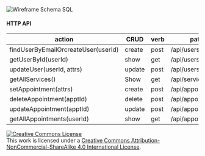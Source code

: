 
![Wireframe Schema SQL](Wireframe.jpg)


#### HTTP API

| action                             | CRUD   | verb | path                         |
| ----------------------------       | ------ | ---- | ---------------------------- |
| findUserByEmailOrcreateUser(userId)| create | post | /api/users/                  |
| getUserById(userId)                | show   | get  | /api/users/:userId           |
| updateUser(userId, attrs)          | update | post | /api/users/:userId           |
| getAllServices()                   | Show   | get  | /api/services                |
| setAppointment(attrs)              | create | post | /api/appointments            |
| deleteAppointment(apptId)          | delete | post | /api/appointments            |
| updateAppointment(apptId)          | update | post | /api/appointments            |
| getAllAppointments(userId)         | show   | get  | /api/appointments            |






<!-- LICENSE -->

<a rel="license" href="http://creativecommons.org/licenses/by-nc-sa/4.0/"><img alt="Creative Commons License" style="border-width:0" src="https://i.creativecommons.org/l/by-nc-sa/4.0/80x15.png" /></a>
<br />This work is licensed under a <a rel="license" href="http://creativecommons.org/licenses/by-nc-sa/4.0/">Creative Commons Attribution-NonCommercial-ShareAlike 4.0 International License</a>.

[mit-license]: https://opensource.org/licenses/MIT
